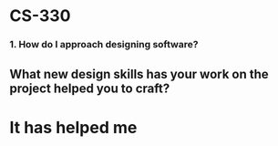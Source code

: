 # CS-330

### 1. How do I approach designing software?

## What new design skills has your work on the project helped you to craft?

# It has helped me

